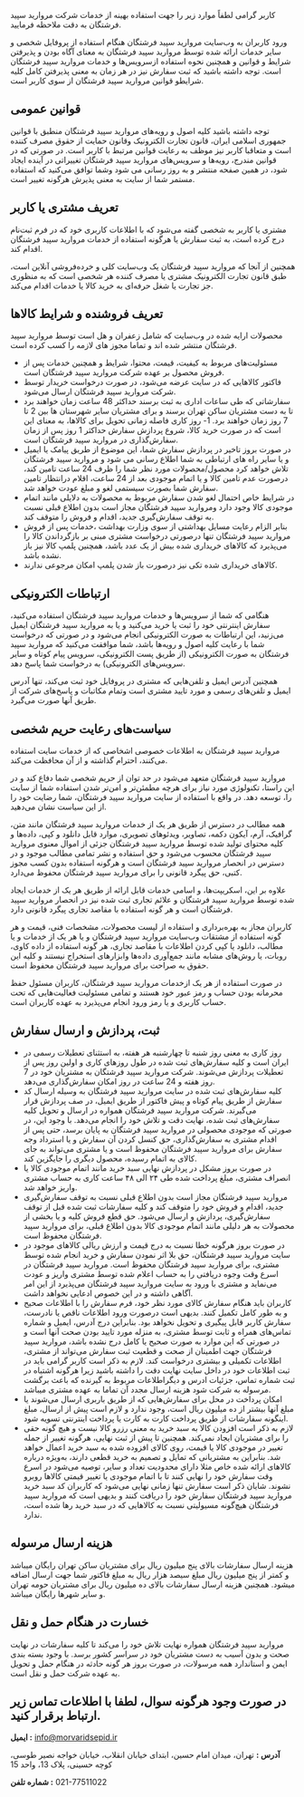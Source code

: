 کاربر گرامی لطفاً موارد زیر را جهت استفاده بهینه از خدمات شرکت مروارید سپید فرشتگان به دقت ملاحظه فرمایید.

ورود کاربران به وب‌‌سایت مروارید سپید فرشتگان هنگام استفاده از پروفایل شخصی و سایر خدمات ارائه شده توسط مروارید سپید فرشتگان به معنای آگاه بودن و پذیرفتن شرایط و قوانین و همچنین نحوه استفاده ازسرویس‌‌ها و خدمات مروارید سپید فرشتگان است. توجه داشته باشید که ثبت سفارش نیز در هر زمان به معنی پذیرفتن کامل کلیه شرایطو قوانین مروارید سپید فرشتگان از سوی کاربر است.


## قوانین عمومی

توجه داشته باشید کلیه اصول و رویه‌‌های مروارید سپید فرشتگان منطبق با قوانین جمهوری اسلامی ایران، قانون تجارت الکترونیک وقانون حمایت از حقوق مصرف کننده است و متعاقبا کاربر نیز موظف به رعایت قوانین مرتبط با کاربر است. در صورتی که در قوانین مندرج، رویه‌‌ها و سرویس‌‌های مروارید سپید فرشتگان تغییراتی در آینده ایجاد شود، در همین صفحه منتشر و به روز رسانی می شود وشما توافق می‌‌کنید که استفاده مستمر شما از سایت به معنی پذیرش هرگونه تغییر است.


## تعریف مشتری یا کاربر

مشتری یا کاربر به شخصی گفته می‌شود که با اطلاعات کاربری خود که در فرم ثبت‌نام درج کرده است، به ثبت سفارش یا هرگونه استفاده از خدمات مروارید سپید فرشتگان اقدام کند.

همچنین از آنجا که مروارید سپید فرشتگان یک وب‌سایت کلی و خرده‌فروشی آنلاین است، طبق قانون تجارت الکترونیک مشتری یا مصرف کننده هر شخصی است که به منظوری جز تجارت یا شغل حرفه‌ای به خرید کالا یا خدمات اقدام می‌کند.


## تعریف فروشنده و شرایط کالاها

محصولات ارایه شده در وب‌سایت که شامل زعفران و هل است توسط مروارید سپید فرشتگان منتشر شده اند و تماما مجوز های لازمه را کسب کرده است.

- مسئولیت‌های مربوط به کیفیت، قیمت، محتوا، شرایط و همچنین خدمات پس از فروش محصول بر عهده شرکت مروارید سپید فرشتگان است.
- فاکتور کالاهایی که در سایت عرضه می‌شود، در صورت درخواست خریدار توسط شرکت مروارید سپید فرشتگان ارسال می‌شود.
- سفارشاتی که طی ساعات اداری به ثبت برسند حداکثر 48 ساعت زمان خواهند برد تا به دست مشتریان ساکن تهران برسند و برای مشتریان سایر شهرستان ها بین 2 تا 7 روز زمان خواهند برد.
  1- روز کاری فاصله زمانی تحویل برای کالاها، به معنای این است که در صورت خرید کالا، شروع پردازش سفارش حداکثر 1 روز پس از زمان سفارش‌گذاری در مروارید سپید فرشتگان است.
- در صورت بروز تاخیر در پردازش سفارش شما، این موضوع از طریق پیامک یا ایمیل و یا سایر راه های ارتباطی به شما اطلاع رسانی می شود و مروارید سپید فرشتگان تلاش خواهد کرد محصول/محصولات مورد نظر شما را ظرف 24 ساعت تامین کند، درصورت عدم تامین کالا و یا اتمام موجودی بعد از 24 ساعت، اقلام درانتظار تامین سفارش شما بصورت سیستمی لغو و مبلغ عودت خواهد شد.
- در شرایط خاص احتمال لغو شدن سفارش مربوط به محصولات به دلایلی مانند اتمام موجودی کالا وجود دارد ومروارید سپید فرشتگان مجاز است بدون اطلاع قبلی نسبت به توقف سفارش‌‌گیری جدید، اقدام و فروش را متوقف کند.
- بنابر الزام رعایت مسایل بهداشتی از سوی وزارت بهداشت ،خدمات پس ‌از‌ فروش مروارید سپید فرشتگان تنها درصورتی درخواست مشتری مبنی بر بازگرداندن کالا را می‌پذیرد که کالاهای خریداری شده بیش از یک عدد باشد، همچنین پلمپ کالا نیز باز نشده باشد.
- کالاهای خریداری شده تکی نیز درصورت باز شدن پلمپ امکان مرجوعی ندارند.


## ارتباطات الکترونیکی

هنگامی که شما از سرویس‌‌ها و خدمات مروارید سپید فرشتگان استفاده می‌‌کنید، سفارش اینترنتی خود را ثبت یا خرید می‌‌کنید و یا به مروارید سپید فرشتگان ایمیل می‌‌زنید، این ارتباطات به صورت الکترونیکی انجام می‌‌شود و در صورتی که درخواست شما با رعایت کلیه اصول و رویه‌‌ها باشد، شما موافقت می‌‌کنید که مروارید سپید فرشتگان به صورت الکترونیکی (از طریق پست الکترونیکی، سرویس پیام کوتاه و سایر سرویس‌های الکترونیکی) به درخواست شما پاسخ دهد.

همچنین آدرس ایمیل و تلفن‌هایی که مشتری در پروفایل خود ثبت می‌کند، تنها آدرس ایمیل و تلفن‌های رسمی و مورد تایید مشتری است وتمام مکاتبات و پاسخ‌های شرکت از طریق آنها صورت می‌گیرد.


## سیاست‌‌های رعایت حریم شخصی

مروارید سپید فرشتگان به اطلاعات خصوصی اشخاصی که از خدمات سایت استفاده می‌‌کنند، احترام گذاشته و از آن محافظت می‌‌کند.

مروارید سپید فرشتگان متعهد می‌شود در حد توان از حریم شخصی شما دفاع کند و در این راستا، تکنولوژی مورد نیاز برای هرچه مطمئن‌‌تر و امن‌‌تر شدن استفاده شما از سایت را، توسعه دهد. در واقع با استفاده از سایت مروارید سپید فرشتگان، شما رضایت خود را از این سیاست نشان می‌‌دهید.

همه مطالب در دسترس از طریق هر یک از خدمات مروارید سپید فرشتگان مانند متن، گرافیک، آرم، آیکون دکمه، تصاویر، ویدئوهای تصویری، موارد قابل دانلود و کپی، داده‌ها و کلیه محتوای تولید شده توسط مروارید سپید فرشتگان جزئی از اموال معنوی مروارید سپید فرشتگان محسوب می‌‌شود و حق استفاده و نشر تمامی مطالب موجود و در دسترس در انحصار مروارید سپید فرشتگان است و هرگونه استفاده بدون کسب مجوز کتبی، حق پیگرد قانونی را برای مروارید سپید فرشتگان محفوظ می‌‌دارد.

علاوه بر این، اسکریپت‌ها، و اسامی خدمات قابل ارائه از طریق هر یک از خدمات ایجاد شده توسط مروارید سپید فرشتگان و علائم تجاری ثبت شده نیز در انحصار مروارید سپید فرشتگان است و هر گونه استفاده با مقاصد تجاری پیگرد قانونی دارد.

کاربران مجاز به بهره‌‌برداری و استفاده از لیست محصولات، مشخصات فنی، قیمت و هر گونه استفاده از مشتقات وب‌‌سایت مروارید سپید فرشتگان و یا هر یک از خدمات و یا مطالب، دانلود یا کپی کردن اطلاعات با مقاصد تجاری، هر گونه استفاده از داده کاوی، روبات، یا روش‌‌های مشابه مانند جمع‌آوری داده‌‌ها وابزارهای استخراج نیستند و کلیه این حقوق به صراحت برای مروارید سپید فرشتگان محفوظ است.

در صورت استفاده از هر یک ازخدمات مروارید سپید فرشتگان، کاربران مسئول حفظ محرمانه بودن حساب و رمز عبور خود هستند و تمامی مسئولیت فعالیت‌‌هایی که تحت حساب کاربری و یا رمز ورود انجام می‌‌پذیرد به عهده کاربران است.


## ثبت، پردازش و ارسال سفارش

- روز کاری به معنی روز شنبه تا چهارشنبه هر هفته، به استثنای تعطیلات رسمی در ایران است و کلیه سفارش‌‌های ثبت شده در طول روزهای کاری و اولین روز پس از تعطیلات پردازش می‌‌شوند. شرکت مروارید سپید فرشتگان به مشتریان خود در 7 روز هفته و 24 ساعت در روز امکان سفارش‌‌گذاری می‌‌دهد.
- کلیه سفارش‌‌های ثبت شده در سایت مروارید سپید فرشتگان به وسیله ارسال کد سفارش از طریق پیام کوتاه و پیش فاکتور از طریق ایمیل، در صف پردازش قرار می‌‌گیرند. شرکت مروارید سپید فرشتگان همواره در ارسال و تحویل کلیه سفارش‌‌های ثبت شده، نهایت دقت و تلاش خود را انجام می‌دهد. با وجود این، در صورتی که موجودی محصولی در مروارید سپید فرشتگان به پایان برسد، حتی پس از اقدام مشتری به سفارش‌‌گذاری، حق کنسل کردن آن سفارش و یا استرداد وجه سفارش برای مروارید سپید فرشتگان محفوظ است و یا مشتری می‌‌تواند به جای کالای به اتمام رسیده، محصول دیگری را جایگزین کند.
- در صورت بروز مشکل در پردازش نهایی سبد خرید مانند اتمام موجودی کالا یا انصراف مشتری، مبلغ پرداخت شده طی ۲۴ الی ۴۸ ساعت کاری به حساب مشتری واریز خواهد شد.
- مروارید سپید فرشتگان مجاز است بدون اطلاع قبلی نسبت به توقف سفارش‌‌گیری جدید، اقدام و فروش خود را متوقف کند و کلیه سفارشات ثبت شده قبل از توقف سفارش‌‌گیری، پردازش و ارسال می‌‌شود. حق قطع فروش کلیه و یا بخشی از محصولات به هر دلیلی مانند اتمام موجودی کالا بدون اطلاع قبلی، برای مروارید سپید فرشتگان محفوظ است.
- در صورت بروز هرگونه خطا نسبت به درج قیمت و ارزش ریالی کالاهای موجود در سایت مروارید سپید فرشتگان، حق بلا اثر نمودن سفارش و خرید انجام شده توسط مشتری، برای مروارید سپید فرشتگان محفوظ است. مروارید سپید فرشتگان در اسرع وقت وجوه دریافتی را به حساب اعلام شده توسط مشتری واریز و عودت می‌نماید و مشتری با ورود به سایت مروارید سپید فرشتگان می‌پذیرد از این امر آگاهی داشته و در این خصوص ادعایی نخواهد داشت.
- کاربران باید هنگام سفارش کالای مورد نظر خود، فرم سفارش را با اطلاعات صحیح و به طور کامل تکمیل کنند. بدیهی است درصورت ورود اطلاعات ناقص یا نادرست، سفارش کاربر قابل پیگیری و تحویل نخواهد بود. بنابراین درج آدرس، ایمیل و شماره تماس‌های همراه و ثابت توسط مشتری، به منزله مورد تایید بودن صحت آنها است و در صورتی که این موارد به صورت صحیح یا کامل درج نشده باشد، مروارید سپید فرشتگان جهت اطمینان از صحت و قطعیت ثبت سفارش می‌تواند از مشتری، اطلاعات تکمیلی و بیشتری درخواست کند. لازم به ذکر است کاربر گرامی باید در ثبت اطلاعات خود در داخل سایت نهایت دقت را داشته باشید زیرا هرگونه اشتباه در ثبت شماره تماس، جزئیات ادرس و دیگراطلاعات مربوط به گیرنده که باعث برگشت مرسوله به شرکت شود هزینه ارسال مجدد آن تماما به عهده مشتری میباشد.
- امکان پرداخت در محل برای سفارش‌هایی که از طریق باربری ارسال می‌شوند یا مبلغ آنها بیشتر از ده میلیون ریال است، وجود ندارد و لازم است پیش از ارسال، مبلغ اینگونه سفارشات از طریق پرداخت کارت به کارت یا پرداخت اینترنتی تسویه شود.
- لازم به ذکر است افزودن کالا به سبد خرید به معنی رزرو کالا نیست و هیچ گونه حقی را برای مشتریان ایجاد نمی‌کند. همچنین تا پیش از ثبت نهایی، هرگونه تغییر از جمله تغییر در موجودی کالا یا قیمت، روی کالای افزوده شده به سبد خرید اعمال خواهد شد. بنابراین به مشتریانی که تمایل و تصمیم به خرید قطعی دارند، به‌ویژه درباره کالاهای ارائه شده خاص مثلا دارای محدودیت تعداد و سایر، توصیه می‌شود در اسرع وقت سفارش خود را نهایی کنند تا با اتمام موجودی یا تغییر قیمتی کالاها روبرو نشوند. شایان ذکر است سفارش تنها زمانی نهایی می‌شود که کاربران کد سبد خرید مروارید سپید فرشتگان سفارش خود را دریافت کنند و بدیهی است که مروارید سپید فرشتگان هیچ‌گونه مسیولیتی نسبت به کالاهایی که در سبد خرید رها شده است، ندارد.


## هزینه ارسال مرسوله

هزینه ارسال سفارشات بالای پنج میلیون ریال برای مشتریان ساکن تهران رایگان میباشد و کمتر از پنج میلیون ریال مبلغ سیصد هزار ریال به مبلغ فاکتور شما جهت ارسال اضافه میشود. همچنین هزینه ارسال سفارشات بالای ده میلیون ریال برای مشتریان حومه تهران و سایر شهرها رایگان میباشد.


## خسارت در هنگام حمل و نقل

مروارید سپید فرشتگان همواره نهایت تلاش خود را می‌‌کند تا کلیه سفارشات در نهایت صحت و بدون آسیب به دست مشتریان خود در سراسر کشور برسد. با وجود بسته بندی ایمن و استاندارد همه مرسولات، در صورت بروز هر گونه حادثه در هنگام حمل و تحویل به عهده شرکت حمل و نقل است.

##

## در صورت وجود هرگونه سوال، لطفا با اطلاعات تماس زیر ارتباط برقرار کنید.

**ایمیل :**
info@morvaridsepid.ir

**آدرس :**
تهران، میدان امام حسین، ابتدای خیابان انقلاب، خیابان خواجه نصیر طوسی، کوچه حسینی، پلاک 13، واحد 15

**شماره تلفن :**
<span dir='ltr'>021-77511022</span>

